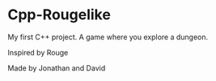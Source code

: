 # Cpp-Rougelike
My first C++ project. A game where you explore a dungeon.

Inspired by Rouge

Made by Jonathan and David
